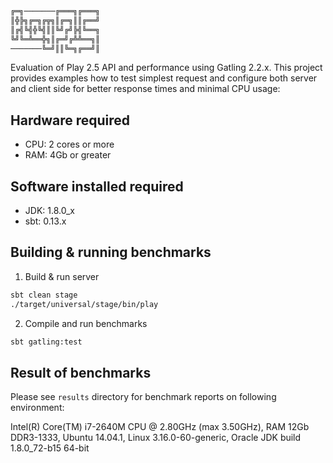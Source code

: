 ```sh
╔═╗───────╔═══╗╔═══╗
║╬╠╗╔═╗╔╦╗║╔═╗║║╔══╝
║╔╣╚╣╬╚╣║║╚╝╔╝╠╣╚══╗
╚╝╚═╩══╬╗║╔═╝╔╩╩══╗║
───────╚═╝║║╚═╗╔══╝║
```

Evaluation of Play 2.5 API and performance using Gatling 2.2.x.
This project provides examples how to test simplest request and configure both server and client side for better response times and minimal CPU usage:

## Hardware required
- CPU: 2 cores or more
- RAM: 4Gb or greater

## Software installed required
- JDK: 1.8.0_x
- sbt: 0.13.x

## Building & running benchmarks
1. Build & run server
```sh
sbt clean stage
./target/universal/stage/bin/play
```

2. Compile and run benchmarks
```sh
sbt gatling:test
```

## Result of benchmarks
Please see `results` directory for benchmark reports on following environment:

Intel(R) Core(TM) i7-2640M CPU @ 2.80GHz (max 3.50GHz), RAM 12Gb DDR3-1333, Ubuntu 14.04.1, Linux 3.16.0-60-generic, Oracle JDK build 1.8.0_72-b15 64-bit
